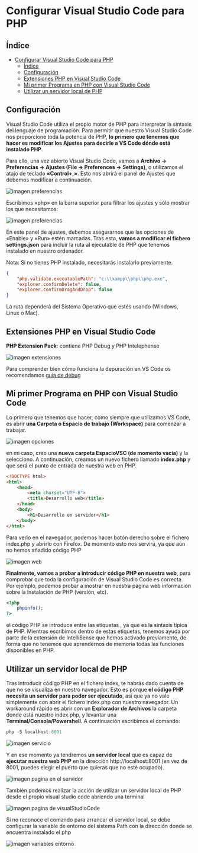 # Configurar Visual Studio Code para PHP

## Índice

- [Configurar Visual Studio Code para PHP](#configurar-visual-studio-code-para-php)
  - [Índice](#índice)
  - [Configuración](#configuración)
  - [Extensiones PHP en Visual Studio Code](#extensiones-php-en-visual-studio-code)
  - [Mi primer Programa en PHP con Visual Studio Code](#mi-primer-programa-en-php-con-visual-studio-code)
  - [Utilizar un servidor local de PHP](#utilizar-un-servidor-local-de-php)

## Configuración

Visual Studio Code utiliza el propio motor de PHP para interpretar la sintaxis del lenguaje de programación. 
Para permitir que nuestro Visual Studio Code nos proporcione toda la potencia de PHP, __lo primero que tenemos que hacer es modificar los Ajustes para decirle a VS Code dónde está instalado PHP__.

Para ello, una vez abierto Visual Studio Code, vamos a __Archivo -> Preferencias -> Ajustes (File -> Preferences -> Settings)__, o utilizamos el atajo de teclado __«Control+,»__. Esto nos abrirá el panel de Ajustes que debemos modificar a continuación.

![imagen preferencias](img/visualpre.png)

Escribimos «php» en la barra superior para filtrar los ajustes y sólo mostrar los que necesitamos:

![imagen preferencias](img/visualpre1.png)

En este panel de ajustes, debemos asegurarnos que las opciones de «Enable» y «Run» estén marcadas. Tras esto, __vamos a modificar el fichero settings.json__ para incluir la ruta al ejecutable de PHP que tenemos instalado en nuestro ordenador.


Nota: Si no tienes PHP instalado, necesitarás instalarlo previamente.
```json
{
    "php.validate.executablePath": "c:\\xampp\\php\\php.exe",
    "explorer.confirmDelete": false,
    "explorer.confirmDragAndDrop": false
}

```
La ruta dependerá del Sistema Operativo que estés usando (Windows, Linux o Mac).

## Extensiones PHP en Visual Studio Code

__PHP Extension Pack__: contiene PHP Debug y PHP Intelephense

![imagen extensiones](img/extensiones.png)

Para comprender bien cómo funciona la depuración en VS Code os recomendamos [guía de debug](https://code.visualstudio.com/docs/editor/debugging)

## Mi primer Programa en PHP con Visual Studio Code
Lo primero que tenemos que hacer, como siempre que utilizamos VS Code, es abrir __una Carpeta o Espacio de trabajo (Workspace)__ para comenzar a trabajar.

![imagen opciones](img/visualop.png)

en mi caso, creo una __nueva carpeta EspacioVSC (de momento vacía)__ y la selecciono. A continuación, creamos un nuevo fichero llamado __index.php__ y que será el punto de entrada de nuestra web en PHP.
```html
<!DOCTYPE html>
<html>
    <head>
        <meta charset="UTF-8">
        <title>Desarrollo web</title>
    </head>
    <body>
        <h1>Desarrollo en servidor</h1>
    </body>
</html>
```
Para verlo en el navegador, podemos hacer botón derecho sobre el fichero index.php y abrirlo con Firefox. De momento esto nos servirá, ya que aún no hemos añadido código PHP

![imagen web](img/verpagina.png)

__Finalmente, vamos a probar a introducir código PHP en nuestra web__, para comprobar que toda la configuración de Visual Studio Code es correcta. Por ejemplo, podemos probar a mostrar en nuestra página web información sobre la instalación de PHP (versión, etc).
```php
<?php
    phpinfo();
?>
```
el código PHP se introduce entre las etiquetas __<?php y ?>__, ya que es la sintaxis típica de PHP. Mientras escribimos dentro de estas etiquetas, tenemos ayuda por parte de la extensión de IntelliSense que hemos activado previamente, de forma que no tenemos que aprendernos de memoria todas las funciones disponibles en PHP.

## Utilizar un servidor local de PHP
Tras introducir código PHP en el fichero index, te habrás dado cuenta de que no se visualiza en nuestro navegador. Esto es porque __el código PHP necesita un servidor para poder ser ejecutado__, así que ya no vale símplemente con abrir el fichero index.php con nuestro navegador.
Un workaround rápido es abrir con un __Explorador de Archivos__ la carpeta donde está nuestro index.php, y levantar una __Terminal/Consola/Powershell__. A continuación escribimos el comando:

```powershell
php -S localhost:8001
```
![imagen servicio](img/servicio.png)

Y en ese momento ya tendremos __un servidor local__ que es capaz de __ejecutar nuestra web PHP__ en la dirección http://localhost:8001 (en vez de 8001, puedes elegir el puerto que quieras que no esté ocupado).

![imagen pagina en el servidor](img/servidorpagina.png)

También podemos realizar la acción de utilizar un servidor local de PHP desde el propio visual studio code abriendo una terminal

![imagen pagina de visualStudioCode](img/visualservidor.png)

Si no reconoce el comando para arrancar el servidor local, se debe configurar la variable de entorno del sistema Path con la dirección donde se encuentra instalado el php

![imagen variables entorno](img/varentorno.png)
